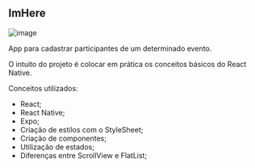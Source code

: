 ## ImHere

![image](https://user-images.githubusercontent.com/48105194/219463613-38781c6b-177b-4ce5-a23f-64d3b848a003.png)

App para cadastrar participantes de um determinado evento.

O intuito do projeto é colocar em prática os conceitos básicos do React Native.

Conceitos utilizados:
- React;
- React Native;
- Expo;
- Criação de estilos com o StyleSheet;
- Criação de componentes;
- Utilização de estados;
- Diferenças entre ScrollView e FlatList;
